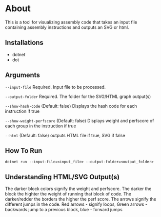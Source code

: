 

# About #
This is a tool for visualizing assembly code that takes an input file  containing assembly instructions and outputs an SVG or html.

## Installations ##
- dotnet
- dot

## Arguments ##
`--input-file`               Required. Input file to be processed.

`--output-folder`            Required. The folder for the SVG/HTML graph output(s)

`--show-hash-code`           (Default: false) Displays the hash code for each instruction if true

`--show-weight-perfscore`    (Default: false) Displays weight and perfscore of each group in the instruction if true

`--html`                     (Default: false) outputs HTML file if true, SVG if false

## How To Run ##
 `dotnet run --input-file=<input_file> --output-folder=<output_folder>`

## Understanding HTML/SVG Output(s) ##
The darker block colors signify the weight and perfscore. The darker the block the highter the weight of running that block of code. The darker/redder the borders the higher the perf score. The arrows signify the different jumps in the code. Red arrows - signify loops, Green arrows - backwards jump to a previous block, blue - forward jumps
